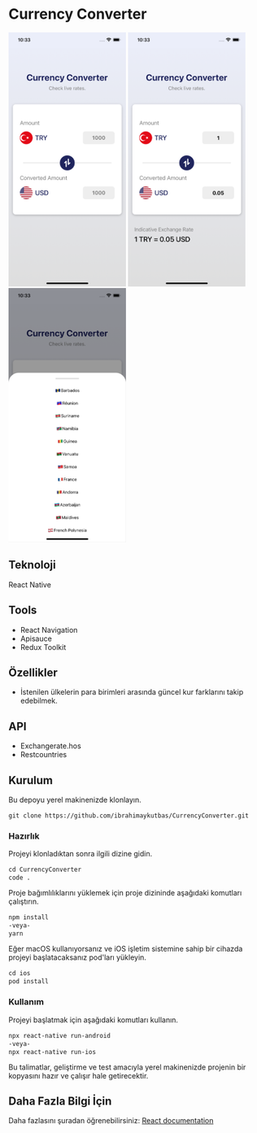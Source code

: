 # Currency Converter

<img src="images/1.png" height="500"> <img src="images/2.png" height="500"> <img src="images/3.png" height="500">

## Teknoloji

React Native

## Tools

- React Navigation
- Apisauce
- Redux Toolkit

## Özellikler

- İstenilen ülkelerin para birimleri arasında güncel kur farklarını takip edebilmek.

## API

- Exchangerate.hos
- Restcountries

## Kurulum

Bu depoyu yerel makinenizde klonlayın.

```
git clone https://github.com/ibrahimaykutbas/CurrencyConverter.git
```

### Hazırlık

Projeyi klonladıktan sonra ilgili dizine gidin.

```
cd CurrencyConverter
code .
```

Proje bağımlılıklarını yüklemek için proje dizininde aşağıdaki komutları çalıştırın.

```
npm install
-veya-
yarn
```

Eğer macOS kullanıyorsanız ve iOS işletim sistemine sahip bir cihazda projeyi başlatacaksanız pod'ları yükleyin.

```
cd ios
pod install
```

### Kullanım

Projeyi başlatmak için aşağıdaki komutları kullanın.

```
npx react-native run-android
-veya-
npx react-native run-ios
```

Bu talimatlar, geliştirme ve test amacıyla yerel makinenizde projenin bir kopyasını hazır ve çalışır hale getirecektir.

## Daha Fazla Bilgi İçin

Daha fazlasını şuradan öğrenebilirsiniz: [React documentation](https://reactnative.dev/)
